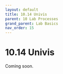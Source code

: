 ```yaml
---
layout: default
title: 10.14 Univis
parent: 10 Lab Processes
grand_parent: Lab Basics
nav_order: 15
---
```


# 10.14 Univis

Coming soon.